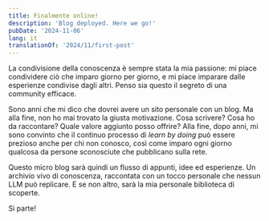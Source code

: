 ```yaml
---
title: Finalmente online!
description: 'Blog deployed. Here we go!'
pubDate: '2024-11-06'
lang: it
translationOf: '2024/11/first-post'
---
```


La condivisione della conoscenza è sempre stata la mia passione: mi piace condividere ciò che imparo giorno per giorno, e mi piace imparare dalle esperienze condivise dagli altri. Penso sia questo il segreto di una community efficace.

Sono anni che mi dico che dovrei avere un sito personale con un blog. Ma alla fine, non ho mai trovato la giusta motivazione. Cosa scrivere? Cosa ho da raccontare? Quale valore aggiunto posso offrire?
Alla fine, dopo anni, mi sono convinto che il continuo processo di _learn by doing_ può essere prezioso anche per chi non conosco, così come imparo ogni giorno qualcosa da persone sconosciute che pubblicano sulla rete.

Questo micro blog sarà quindi un flusso di appunti, idee ed esperienze. Un archivio vivo di conoscenza, raccontata con un tocco personale che nessun LLM può replicare. E se non altro, sarà la mia personale biblioteca di scoperte.

Si parte!
